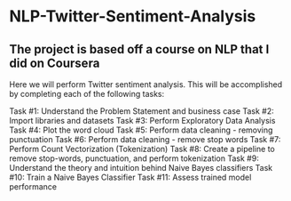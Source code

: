 # NLP-Twitter-Sentiment-Analysis

## The project is based off a course on NLP that I did on Coursera

Here we will perform Twitter sentiment analysis. This will be accomplished by completing each of the following tasks:

Task #1: Understand the Problem Statement and business case
Task #2: Import libraries and datasets
Task #3: Perform Exploratory Data Analysis
Task #4: Plot the word cloud
Task #5: Perform data cleaning - removing punctuation
Task #6: Perform data cleaning - remove stop words
Task #7: Perform Count Vectorization (Tokenization)
Task #8: Create a pipeline to remove stop-words, punctuation, and perform tokenization
Task #9: Understand the theory and intuition behind Naive Bayes classifiers
Task #10: Train a Naive Bayes Classifier
Task #11: Assess trained model performance
